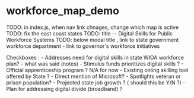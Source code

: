 # workforce_map_demo


TODO: in index.js, when nav link chnages, change which map is active
TODO: fix the east coast states 
TODO: title -- Digital Skills for Public Workforce Systems 
TODO: below modal title , link to state government workforce department 
        - link to governor's workforce initiatives 


Checkboxes : 
    - Addresses need for digital skills in state WIOA workforce plan? 
        - what was said (notes)
    - Stimulus funds prioritizes digital skills ? 
    - Official apprenticeship program ? N/A for now 
    - Existing onling skilling tool offered by State ? 
    - Direct mention of Microsoft?
    - Spotlights veteran or prison population? 
    - Projected state job growth ? ( should this be Y/N ?)
    - Plan for addressing digital divide (broadband) ? 
